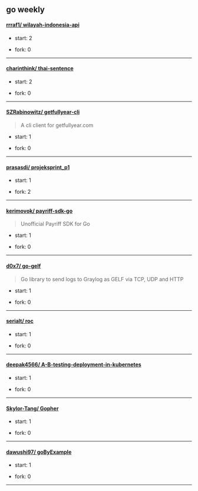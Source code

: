 ## go weekly

#### [rrraf1/ wilayah-indonesia-api](https://github.com/rrraf1/wilayah-indonesia-api)
>  
+ start: 2
+ fork: 0
---
#### [charinthink/ thai-sentence](https://github.com/charinthink/thai-sentence)
>  
+ start: 2
+ fork: 0
---
#### [SZRabinowitz/ getfullyear-cli](https://github.com/SZRabinowitz/getfullyear-cli)
>  A cli client for getfullyear.com
+ start: 1
+ fork: 0
---
#### [prasasdi/ projeksprint_p1](https://github.com/prasasdi/projeksprint_p1)
>  
+ start: 1
+ fork: 2
---
#### [kerimovok/ payriff-sdk-go](https://github.com/kerimovok/payriff-sdk-go)
>  Unofficial Payriff SDK for Go
+ start: 1
+ fork: 0
---
#### [d0x7/ go-gelf](https://github.com/d0x7/go-gelf)
>  Go library to send logs to Graylog as GELF via TCP, UDP and HTTP
+ start: 1
+ fork: 0
---
#### [serialt/ roc](https://github.com/serialt/roc)
>  
+ start: 1
+ fork: 0
---
#### [deepak4566/ A-B-testing-deployment-in-kubernetes](https://github.com/deepak4566/A-B-testing-deployment-in-kubernetes)
>  
+ start: 1
+ fork: 0
---
#### [Skylor-Tang/ Gopher](https://github.com/Skylor-Tang/Gopher)
>  
+ start: 1
+ fork: 0
---
#### [dawushi97/ goByExample](https://github.com/dawushi97/goByExample)
>  
+ start: 1
+ fork: 0
---